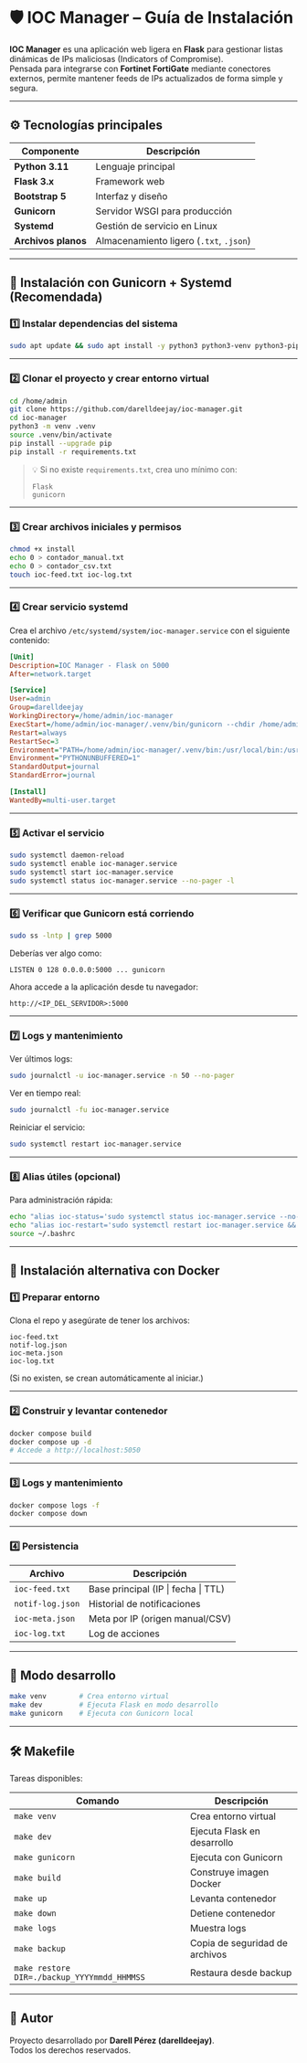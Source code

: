 # 🛡️ IOC Manager – Guía de Instalación

**IOC Manager** es una aplicación web ligera en **Flask** para gestionar listas dinámicas de IPs maliciosas (Indicators of Compromise).  
Pensada para integrarse con **Fortinet FortiGate** mediante conectores externos, permite mantener feeds de IPs actualizados de forma simple y segura.

---

## ⚙️ Tecnologías principales

| Componente | Descripción |
|-------------|-------------|
| **Python 3.11** | Lenguaje principal |
| **Flask 3.x** | Framework web |
| **Bootstrap 5** | Interfaz y diseño |
| **Gunicorn** | Servidor WSGI para producción |
| **Systemd** | Gestión de servicio en Linux |
| **Archivos planos** | Almacenamiento ligero (`.txt`, `.json`) |

---

## 🚀 Instalación con Gunicorn + Systemd (Recomendada)

### 1️⃣ Instalar dependencias del sistema

```bash
sudo apt update && sudo apt install -y python3 python3-venv python3-pip gunicorn
```

---

### 2️⃣ Clonar el proyecto y crear entorno virtual

```bash
cd /home/admin
git clone https://github.com/darelldeejay/ioc-manager.git
cd ioc-manager
python3 -m venv .venv
source .venv/bin/activate
pip install --upgrade pip
pip install -r requirements.txt
```

> 💡 Si no existe `requirements.txt`, crea uno mínimo con:
> ```
> Flask
> gunicorn
> ```

---

### 3️⃣ Crear archivos iniciales y permisos

```bash
chmod +x install
echo 0 > contador_manual.txt
echo 0 > contador_csv.txt
touch ioc-feed.txt ioc-log.txt
```

---

### 4️⃣ Crear servicio systemd

Crea el archivo `/etc/systemd/system/ioc-manager.service` con el siguiente contenido:

```ini
[Unit]
Description=IOC Manager - Flask on 5000
After=network.target

[Service]
User=admin
Group=darelldeejay
WorkingDirectory=/home/admin/ioc-manager
ExecStart=/home/admin/ioc-manager/.venv/bin/gunicorn --chdir /home/admin/ioc-manager --config gunicorn_config.py app:app
Restart=always
RestartSec=3
Environment="PATH=/home/admin/ioc-manager/.venv/bin:/usr/local/bin:/usr/bin"
Environment="PYTHONUNBUFFERED=1"
StandardOutput=journal
StandardError=journal

[Install]
WantedBy=multi-user.target
```

---

### 5️⃣ Activar el servicio

```bash
sudo systemctl daemon-reload
sudo systemctl enable ioc-manager.service
sudo systemctl start ioc-manager.service
sudo systemctl status ioc-manager.service --no-pager -l
```

---

### 6️⃣ Verificar que Gunicorn está corriendo

```bash
sudo ss -lntp | grep 5000
```

Deberías ver algo como:

```
LISTEN 0 128 0.0.0.0:5000 ... gunicorn
```

Ahora accede a la aplicación desde tu navegador:
```
http://<IP_DEL_SERVIDOR>:5000
```

---

### 7️⃣ Logs y mantenimiento

Ver últimos logs:
```bash
sudo journalctl -u ioc-manager.service -n 50 --no-pager
```

Ver en tiempo real:
```bash
sudo journalctl -fu ioc-manager.service
```

Reiniciar el servicio:
```bash
sudo systemctl restart ioc-manager.service
```

---

### 8️⃣ Alias útiles (opcional)

Para administración rápida:
```bash
echo "alias ioc-status='sudo systemctl status ioc-manager.service --no-pager -l'" >> ~/.bashrc
echo "alias ioc-restart='sudo systemctl restart ioc-manager.service && sudo systemctl status ioc-manager.service --no-pager -l'" >> ~/.bashrc
source ~/.bashrc
```

---

## 🐳 Instalación alternativa con Docker

### 1️⃣ Preparar entorno

Clona el repo y asegúrate de tener los archivos:

```
ioc-feed.txt
notif-log.json
ioc-meta.json
ioc-log.txt
```

(Si no existen, se crean automáticamente al iniciar.)

---

### 2️⃣ Construir y levantar contenedor

```bash
docker compose build
docker compose up -d
# Accede a http://localhost:5050
```

---

### 3️⃣ Logs y mantenimiento

```bash
docker compose logs -f
docker compose down
```

---

### 4️⃣ Persistencia

| Archivo | Descripción |
|----------|--------------|
| `ioc-feed.txt` | Base principal (IP \| fecha \| TTL) |
| `notif-log.json` | Historial de notificaciones |
| `ioc-meta.json` | Meta por IP (origen manual/CSV) |
| `ioc-log.txt` | Log de acciones |

---

## 🔧 Modo desarrollo

```bash
make venv        # Crea entorno virtual
make dev         # Ejecuta Flask en modo desarrollo
make gunicorn    # Ejecuta con Gunicorn local
```

---

## 🛠️ Makefile

Tareas disponibles:

| Comando | Descripción |
|----------|-------------|
| `make venv` | Crea entorno virtual |
| `make dev` | Ejecuta Flask en desarrollo |
| `make gunicorn` | Ejecuta con Gunicorn |
| `make build` | Construye imagen Docker |
| `make up` | Levanta contenedor |
| `make down` | Detiene contenedor |
| `make logs` | Muestra logs |
| `make backup` | Copia de seguridad de archivos |
| `make restore DIR=./backup_YYYYmmdd_HHMMSS` | Restaura desde backup |

---

## 👤 Autor

Proyecto desarrollado por **Darell Pérez (darelldeejay)**.  
Todos los derechos reservados.
